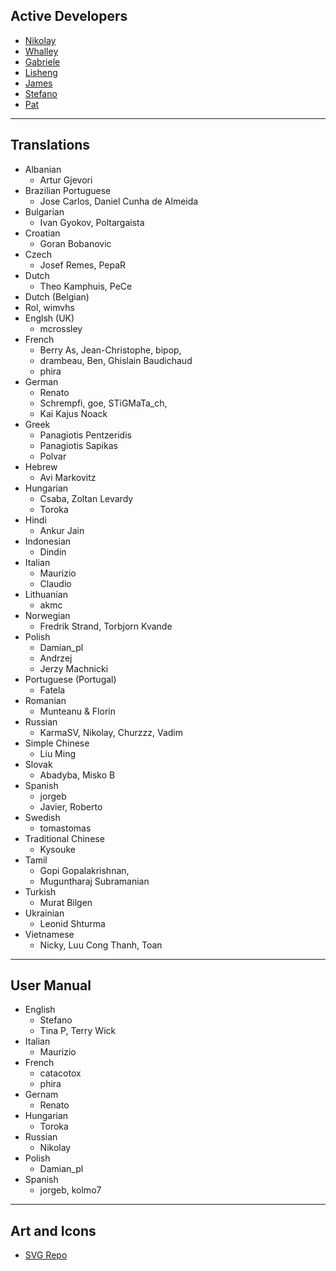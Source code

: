 ## <i class="fab fa-github"></i> Active Developers
- [Nikolay](https://github.com/vomikan)
- [Whalley](https://github.com/whalley)
- [Gabriele](https://github.com/gabriele-v)
- [Lisheng](https://github.com/guanlisheng)
- [James](https://github.com/siena123)
- [Stefano](https://github.com/stef145g)
- [Pat](https://github.com/omalleypat)

--------------------

## <i class="fas fa-language"></i> Translations
- Albanian
    - Artur Gjevori
- Brazilian Portuguese
    -  Jose Carlos, Daniel Cunha de Almeida
- Bulgarian
    - Ivan Gyokov, Poltargaista
- Croatian
    - Goran Bobanovic
- Czech
    - Josef Remes, PepaR
- Dutch
    - Theo Kamphuis, PeCe
-   Dutch (Belgian)
- Rol, wimvhs
- Englsh (UK)
    - mcrossley
- French
    - Berry As, Jean-Christophe, bipop,
    - drambeau, Ben, Ghislain Baudichaud
    - phira
- German
    - Renato
    - Schrempfi, goe, STiGMaTa_ch,
    - Kai Kajus Noack
- Greek
    - Panagiotis Pentzeridis
    - Panagiotis Sapikas
    - Polvar
- Hebrew
    - Avi Markovitz
- Hungarian
    - Csaba, Zoltan Levardy
    - Toroka
- Hindi
    - Ankur Jain
- Indonesian
    - Dindin
- Italian
    - Maurizio
    - Claudio
- Lithuanian
    - akmc
- Norwegian
    - Fredrik Strand, Torbjorn Kvande
- Polish
    - Damian_pl
    - Andrzej
    - Jerzy Machnicki 
- Portuguese (Portugal)
    - Fatela
- Romanian
    - Munteanu & Florin
- Russian
    - KarmaSV, Nikolay, Churzzz, Vadim
- Simple Chinese
    - Liu Ming
- Slovak
    - Abadyba, Misko B
- Spanish
    - jorgeb
    - Javier, Roberto
- Swedish
    - tomastomas
- Traditional Chinese
    - Kysouke
- Tamil
    - Gopi Gopalakrishnan,
    - Muguntharaj Subramanian
- Turkish
    - Murat Bilgen
- Ukrainian
    - Leonid Shturma
- Vietnamese
    - Nicky, Luu Cong Thanh, Toan

--------------------

## <i class="fas fa-book-open-reader"></i> User Manual
- English
    - Stefano
    - Tina P, Terry Wick
- Italian
    - Maurizio
- French
    - catacotox
    - phira
- Gernam
    - Renato
- Hungarian
    - Toroka
- Russian 
    - Nikolay
- Polish
    - Damian_pl
- Spanish
    - jorgeb, kolmo7

--------------------

## <i class="fas fa-palette"></i> Art and Icons
- [SVG Repo](https://www.svgrepo.com)

